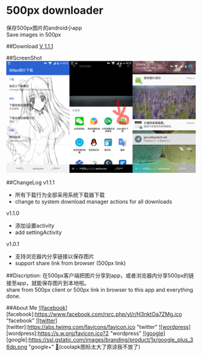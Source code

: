 # 500px downloader
保存500px图片的android小app  
Save images in 500px


##Download
[V 1.1.1](app/app-release.apk)  


##ScreenShot
![](screenshot/screenshot.png/)


##ChangeLog
v1.1.1  
* 所有下载行为全部采用系统下载器下载
* change to system download manager actions for all downloads 

v1.1.0  
* 添加设置activity
* add settingActivity

v1.0.1  
* 支持浏览器内分享链接以保存图片
* support share link from browser (500px link)


##Discription:
在500px客户端把图片分享到app，或者浏览器内分享500px的链接至app，就能保存图片到本地啦。  
share from 500px client or 500px link in browser to this app and everything done.

##About Me
[![facebook]](https://www.facebook.com/profile.php?id=100008406013865)  
[facebook]:https://www.facebook.com/rsrc.php/yl/r/H3nktOa7ZMg.ico "facebook"
[![twitter]](https://twitter.com/ComtinueD)  
[twitter]:https://abs.twimg.com/favicons/favicon.ico "twitter"
[![wordpress]](http://danyang.party/wordpress/)  
[wordpress]:https://s.w.org/favicon.ico?2 "wordpress"
[![google]](https://plus.google.com/u/0/101425594566289316258/posts)  
[google]:https://ssl.gstatic.com/images/branding/product/1x/google_plus_36dp.png "google+"
[:frog:](http://www.coolapk.com/u/523253)(coolapk图标太大了原谅我不放了)